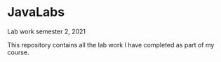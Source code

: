# JavaLabs
Lab work semester 2, 2021

This repository contains all the lab work I have completed as part of my course.
